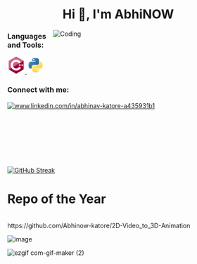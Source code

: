 <h1 align="center">Hi 👋, I'm AbhiNOW</h1>

<img align="right" alt="Coding" width="400" src="https://user-images.githubusercontent.com/67780238/114828234-4b398880-9de7-11eb-8bfc-e1e42a4afb4d.gif">


<h3 align="left">Languages and Tools:</h3>
<p align="left"> <a href="https://www.w3schools.com/cpp/" target="_blank"> <img src="https://raw.githubusercontent.com/devicons/devicon/master/icons/cplusplus/cplusplus-original.svg" alt="cplusplus" width="40" height="40"/> </a> <a href="https://www.python.org" target="_blank"> <img src="https://raw.githubusercontent.com/devicons/devicon/master/icons/python/python-original.svg" alt="python" width="40" height="40"/> </a> </p>

<h3 align="left">Connect with me:</h3>
<p align="left">
<a href="https://linkedin.com/in/abhinav-katore-a435931b1" target="blank"><img align="center" src="https://cdn.jsdelivr.net/npm/simple-icons@3.0.1/icons/linkedin.svg" alt="www.linkedin.com/in/abhinav-katore-a435931b1" height="30" width="40" /></a>
</p>
<br>
<br><br><br><br><br>

[![GitHub Streak](https://github-readme-streak-stats.herokuapp.com/?user=Abhinow-katore)](https://git.io/streak-stats)
<h1>Repo of the Year </h1><br>
https://github.com/Abhinow-katore/2D-Video_to_3D-Animation

![image](https://user-images.githubusercontent.com/67780238/160438966-8f757ac1-f895-4f57-b861-4172b4b2114b.png)

![ezgif com-gif-maker (2)](https://user-images.githubusercontent.com/67780238/160436676-0eda4aff-27bc-4664-81eb-f3cb9d6303b2.gif)
